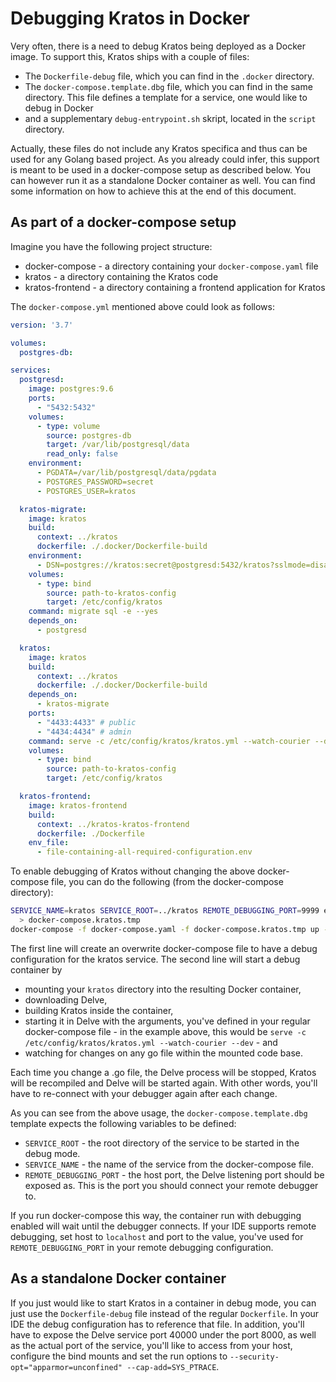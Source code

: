 # Debugging Kratos in Docker

Very often, there is a need to debug Kratos being deployed as a Docker image. To support this, Kratos ships with a couple of files:
* The `Dockerfile-debug` file, which you can find in the `.docker` directory.
* The `docker-compose.template.dbg` file, which you can find in the same directory. This file defines a template for a service, one would like to debug in Docker
* and a supplementary `debug-entrypoint.sh` skript, located in the `script` directory.

Actually, these files do not include any Kratos specifica and thus can be used for any Golang based project. As you already could infer, this support is meant to be used in a docker-compose setup as described below. You can however run it as a standalone Docker container as well. You can find some information on how to achieve this at the end of this document.

## As part of a docker-compose setup
Imagine you have the following project structure:
* docker-compose - a directory containing your `docker-compose.yaml` file
* kratos - a directory containing the Kratos code
* kratos-frontend - a directory containing a frontend application for Kratos

The `docker-compose.yml` mentioned above could look as follows:

```yaml
version: '3.7'

volumes:
  postgres-db:

services:
  postgresd:
    image: postgres:9.6
    ports:
      - "5432:5432"
    volumes:
      - type: volume
        source: postgres-db
        target: /var/lib/postgresql/data
        read_only: false
    environment:
      - PGDATA=/var/lib/postgresql/data/pgdata
      - POSTGRES_PASSWORD=secret
      - POSTGRES_USER=kratos

  kratos-migrate:
    image: kratos
    build:
      context: ../kratos
      dockerfile: ./.docker/Dockerfile-build
    environment:
      - DSN=postgres://kratos:secret@postgresd:5432/kratos?sslmode=disable&max_conns=20&max_idle_conns=4
    volumes:
      - type: bind
        source: path-to-kratos-config
        target: /etc/config/kratos
    command: migrate sql -e --yes
    depends_on:
      - postgresd

  kratos:
    image: kratos
    build:
      context: ../kratos
      dockerfile: ./.docker/Dockerfile-build
    depends_on:
      - kratos-migrate
    ports:
      - "4433:4433" # public
      - "4434:4434" # admin
    command: serve -c /etc/config/kratos/kratos.yml --watch-courier --dev
    volumes:
      - type: bind
        source: path-to-kratos-config
        target: /etc/config/kratos

  kratos-frontend:
    image: kratos-frontend
    build:
      context: ../kratos-kratos-frontend
      dockerfile: ./Dockerfile
    env_file:
      - file-containing-all-required-configuration.env
```

To enable debugging of Kratos without changing the above docker-compose file, you can do the following (from the docker-compose directory):

```bash
SERVICE_NAME=kratos SERVICE_ROOT=../kratos REMOTE_DEBUGGING_PORT=9999 envsubst < ../kratos/.docker/docker-compose.template.dbg \
  > docker-compose.kratos.tmp
docker-compose -f docker-compose.yaml -f docker-compose.kratos.tmp up --build -d kratos
```

The first line will create an overwrite docker-compose file to have a debug configuration for the kratos service. The second line will start a debug container by
* mounting your `kratos` directory into the resulting Docker container,
* downloading Delve,
* building Kratos inside the container,
* starting it in Delve with the arguments, you've defined in your regular docker-compose file - in the example above, this would be `serve -c /etc/config/kratos/kratos.yml --watch-courier --dev` - and
* watching for changes on any go file within the mounted code base.

Each time you change a .go file, the Delve process will be stopped, Kratos will be recompiled and Delve will be started again. With other words, you'll have to re-connect with your debugger again after each change.

As you can see from the above usage, the `docker-compose.template.dbg` template expects the following variables to be defined:
* `SERVICE_ROOT` - the root directory of the service to be started in the debug mode.
* `SERVICE_NAME` - the name of the service from the docker-compose file.
* `REMOTE_DEBUGGING_PORT` - the host port, the Delve listening port should be exposed as. This is the port you should connect your remote debugger to.

If you run docker-compose this way, the container run with debugging enabled will wait until the debugger connects. If your IDE supports remote debugging, set host to `localhost` and port to the value, you've used for `REMOTE_DEBUGGING_PORT` in your remote debugging configuration.

## As a standalone Docker container
If you just would like to start Kratos in a container in debug mode, you can just use the `Dockerfile-debug` file instead of the regular `Dockerfile`. In your IDE the debug configuration has to reference that file. In addition, you'll have to expose the Delve service port 40000 under the port 8000, as well as the actual port of the service, you'll like to access from your host, configure the bind mounts and set the run options to `--security-opt="apparmor=unconfined" --cap-add=SYS_PTRACE`.
